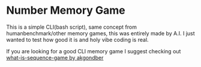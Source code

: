 # Number Memory Game
This is a simple CLI(bash script), same concept from humanbenchmark/other memory games, this was entirely made by A.I. I just wanted to test how good it is and holy vibe coding is real.

If you are looking for a good CLI memory game I suggest checking out [what-is-sequence-game by akgondber](https://github.com/akgondber/what-is-sequence-game)
